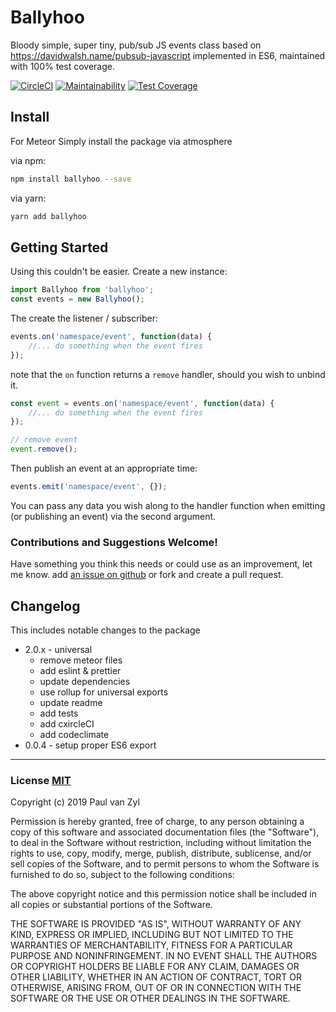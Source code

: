 # Ballyhoo
Bloody simple, super tiny, pub/sub JS events class based on https://davidwalsh.name/pubsub-javascript implemented in ES6, maintained with 100% test coverage.

[![CircleCI](https://circleci.com/gh/Pushplaybang/ballyhoo.svg?style=svg)](https://circleci.com/gh/Pushplaybang/ballyhoo)
[![Maintainability](https://api.codeclimate.com/v1/badges/88a4f336fb0d21eda0d2/maintainability)](https://codeclimate.com/github/Pushplaybang/ballyhoo/maintainability)
[![Test Coverage](https://api.codeclimate.com/v1/badges/88a4f336fb0d21eda0d2/test_coverage)](https://codeclimate.com/github/Pushplaybang/ballyhoo/test_coverage)


## Install
For Meteor Simply install the package via atmosphere

via npm:

```sh
npm install ballyhoo --save
```

via yarn:

```sh
yarn add ballyhoo
```

## Getting Started

Using this couldn't be easier.  Create a new instance:

```js
import Ballyhoo from 'ballyhoo';
const events = new Ballyhoo();
```

The create the listener / subscriber:

```js
events.on('namespace/event', function(data) {
    //... do something when the event fires
});
```

note that the `on` function returns a `remove` handler, should you wish to unbind it.

```js
const event = events.on('namespace/event', function(data) {
    //... do something when the event fires
});

// remove event
event.remove();
```

Then publish an event at an appropriate time:

```js
events.emit('namespace/event', {});
```

You can pass any data you wish along to the handler function when emitting (or publishing an event) via the second argument.

### Contributions and Suggestions Welcome!
Have something you think this needs or could use as an improvement, let me know.  add [an issue on github](https://github.com/Pushplaybang/ballyhoo/blob/master/ballyhoo.js) or fork and create a pull request.

## Changelog
This includes notable changes to the package

- 2.0.x - universal
  - remove meteor files
  - add eslint & prettier
  - update dependencies
  - use rollup for universal exports
  - update readme
  - add tests
  - add cxircleCI
  - add codeclimate
- 0.0.4 - setup proper ES6 export
____

### License [MIT](https://opensource.org/licenses/MIT)
Copyright (c) 2019 Paul van Zyl

Permission is hereby granted, free of charge, to any person obtaining a copy
of this software and associated documentation files (the "Software"), to deal
in the Software without restriction, including without limitation the rights
to use, copy, modify, merge, publish, distribute, sublicense, and/or sell
copies of the Software, and to permit persons to whom the Software is
furnished to do so, subject to the following conditions:

The above copyright notice and this permission notice shall be included in
all copies or substantial portions of the Software.

THE SOFTWARE IS PROVIDED "AS IS", WITHOUT WARRANTY OF ANY KIND, EXPRESS OR
IMPLIED, INCLUDING BUT NOT LIMITED TO THE WARRANTIES OF MERCHANTABILITY,
FITNESS FOR A PARTICULAR PURPOSE AND NONINFRINGEMENT.  IN NO EVENT SHALL THE
AUTHORS OR COPYRIGHT HOLDERS BE LIABLE FOR ANY CLAIM, DAMAGES OR OTHER
LIABILITY, WHETHER IN AN ACTION OF CONTRACT, TORT OR OTHERWISE, ARISING FROM,
OUT OF OR IN CONNECTION WITH THE SOFTWARE OR THE USE OR OTHER DEALINGS IN
THE SOFTWARE.
